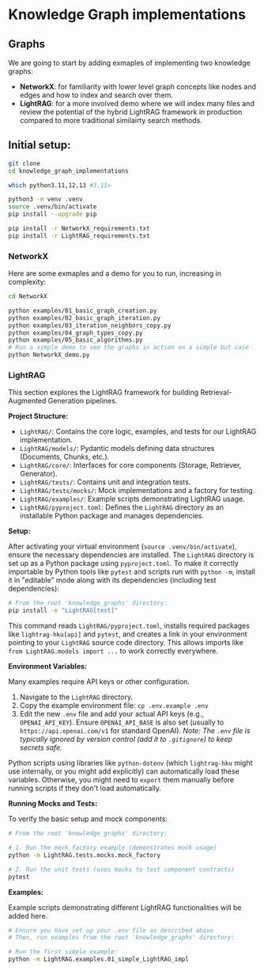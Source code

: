 # Knowledge Graph implementations

## Graphs

We are going to start by adding exmaples of implementing two knowledge graphs:

 - **NetworkX**: for familiarity with lower level graph concepts like nodes and edges and how to index and search over them.
 - **LightRAG**: for a more involved demo where we will index many files and review the potential of the hybrid LightRAG framework in production compared to more traditional similairty search methods.


## Initial setup:

```bash
git clone 
cd knowledge_graph_implementations

which python3.11,12,13 #3.11>

python3 -m venv .venv
source .venv/bin/activate
pip install --upgrade pip

pip install -r NetworkX_requirements.txt
pip install -r LightRAG_requirements.txt
```

### NetworkX

Here are some exmaples and a demo for you to run, increasing in complexity:

```bash
cd NetworkX

python examples/01_basic_graph_creation.py
python examples/02_basic_graph_iteration.py
python examples/03_iteration_neighbors_copy.py
python examples/04_graph_types_copy.py
python examples/05_basic_algorithms.py
# Run a simple demo to see the graphs in action on a simple but case
python NetworkX_demo.py
```

### LightRAG

This section explores the LightRAG framework for building Retrieval-Augmented Generation pipelines.

**Project Structure:**

*   `LightRAG/`: Contains the core logic, examples, and tests for our LightRAG implementation.
*   `LightRAG/models/`: Pydantic models defining data structures (Documents, Chunks, etc.).
*   `LightRAG/core/`: Interfaces for core components (Storage, Retriever, Generator).
*   `LightRAG/tests/`: Contains unit and integration tests.
*   `LightRAG/tests/mocks/`: Mock implementations and a factory for testing.
*   `LightRAG/examples/`: Example scripts demonstrating LightRAG usage.
*   `LightRAG/pyproject.toml`: Defines the `LightRAG` directory as an installable Python package and manages dependencies.

**Setup:**

After activating your virtual environment (`source .venv/bin/activate`), ensure the necessary dependencies are installed. The `LightRAG` directory is set up as a Python package using `pyproject.toml`. To make it correctly importable by Python tools like `pytest` and scripts run with `python -m`, install it in "editable" mode along with its dependencies (including test dependencies):

```bash
# From the root 'knowledge_graphs' directory:
pip install -e "LightRAG[test]"
```

This command reads `LightRAG/pyproject.toml`, installs required packages like `lightrag-hku[api]` and `pytest`, and creates a link in your environment pointing to your `LightRAG` source code directory. This allows imports like `from LightRAG.models import ...` to work correctly everywhere.

**Environment Variables:**

Many examples require API keys or other configuration. 
1. Navigate to the `LightRAG` directory.
2. Copy the example environment file: `cp .env.example .env`
3. Edit the new `.env` file and add your actual API keys (e.g., `OPENAI_API_KEY`). Ensure `OPENAI_API_BASE` is also set (usually to `https://api.openai.com/v1` for standard OpenAI).
   *Note: The `.env` file is typically ignored by version control (add it to `.gitignore`) to keep secrets safe.*

Python scripts using libraries like `python-dotenv` (which `lightrag-hku` might use internally, or you might add explicitly) can automatically load these variables. Otherwise, you might need to `export` them manually before running scripts if they don't load automatically.

**Running Mocks and Tests:**

To verify the basic setup and mock components:

```bash
# From the root 'knowledge_graphs' directory:

# 1. Run the mock factory example (demonstrates mock usage)
python -m LightRAG.tests.mocks.mock_factory

# 2. Run the unit tests (uses mocks to test component contracts)
pytest
```

**Examples:**

Example scripts demonstrating different LightRAG functionalities will be added here.

```bash
# Ensure you have set up your .env file as described above
# Then, run examples from the root 'knowledge_graphs' directory:

# Run the first simple example:
python -m LightRAG.examples.01_simple_LightRAG_impl

```


